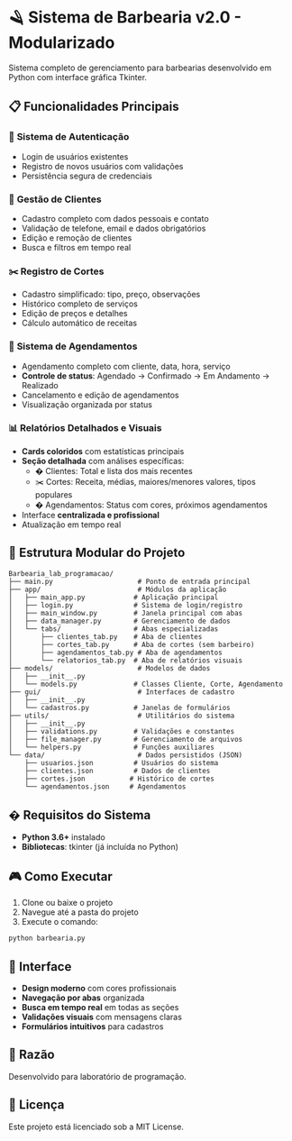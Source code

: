 
# 🪒 Sistema de Barbearia v2.0 - Modularizado

Sistema completo de gerenciamento para barbearias desenvolvido em Python com interface gráfica Tkinter.

## 📋 Funcionalidades Principais

### 🔐 **Sistema de Autenticação**
- Login de usuários existentes
- Registro de novos usuários com validações
- Persistência segura de credenciais

### 👥 **Gestão de Clientes**
- Cadastro completo com dados pessoais e contato
- Validação de telefone, email e dados obrigatórios
- Edição e remoção de clientes
- Busca e filtros em tempo real

### ✂️ **Registro de Cortes** 
- Cadastro simplificado: tipo, preço, observações
- Histórico completo de serviços
- Edição de preços e detalhes
- Cálculo automático de receitas

### 📅 **Sistema de Agendamentos**
- Agendamento completo com cliente, data, hora, serviço
- **Controle de status**: Agendado → Confirmado → Em Andamento → Realizado
- Cancelamento e edição de agendamentos
- Visualização organizada por status

### 📊 **Relatórios Detalhados e Visuais**
- **Cards coloridos** com estatísticas principais
- **Seção detalhada** com análises específicas:
  - � Clientes: Total e lista dos mais recentes
  - ✂️ Cortes: Receita, médias, maiores/menores valores, tipos populares
  - � Agendamentos: Status com cores, próximos agendamentos
- Interface **centralizada e profissional**
- Atualização em tempo real

## 📁 Estrutura Modular do Projeto

```
Barbearia_lab_programacao/
├── main.py                     # Ponto de entrada principal
├── app/                        # Módulos da aplicação
│   ├── main_app.py            # Aplicação principal
│   ├── login.py               # Sistema de login/registro
│   ├── main_window.py         # Janela principal com abas
│   ├── data_manager.py        # Gerenciamento de dados
│   └── tabs/                  # Abas especializadas
│       ├── clientes_tab.py    # Aba de clientes
│       ├── cortes_tab.py      # Aba de cortes (sem barbeiro)
│       ├── agendamentos_tab.py # Aba de agendamentos
│       └── relatorios_tab.py  # Aba de relatórios visuais
├── models/                     # Modelos de dados
│   ├── __init__.py
│   └── models.py              # Classes Cliente, Corte, Agendamento
├── gui/                        # Interfaces de cadastro
│   ├── __init__.py
│   └── cadastros.py           # Janelas de formulários
├── utils/                      # Utilitários do sistema
│   ├── __init__.py
│   ├── validations.py         # Validações e constantes
│   ├── file_manager.py        # Gerenciamento de arquivos
│   └── helpers.py             # Funções auxiliares
└── data/                       # Dados persistidos (JSON)
    ├── usuarios.json          # Usuários do sistema
    ├── clientes.json          # Dados de clientes
    ├── cortes.json           # Histórico de cortes
    └── agendamentos.json     # Agendamentos
```

## � Requisitos do Sistema

- **Python 3.6+** instalado
- **Bibliotecas**: tkinter (já incluída no Python)

## 🎮 Como Executar

1. Clone ou baixe o projeto
2. Navegue até a pasta do projeto
3. Execute o comando:

```bash
python barbearia.py
```

## 🎨 Interface

- **Design moderno** com cores profissionais
- **Navegação por abas** organizada
- **Busca em tempo real** em todas as seções
- **Validações visuais** com mensagens claras
- **Formulários intuitivos** para cadastros

## 📝 Razão

Desenvolvido para laboratório de programação.

## 📄 Licença

Este projeto está licenciado sob a MIT License.
